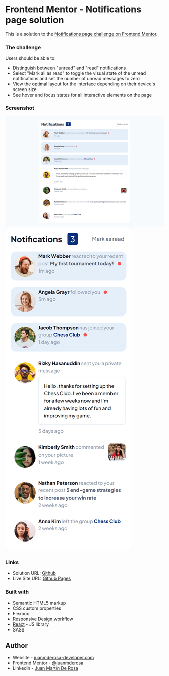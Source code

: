 # Frontend Mentor - Notifications page solution

This is a solution to the [Notifications page challenge on Frontend Mentor](https://www.frontendmentor.io/challenges/notifications-page-DqK5QAmKbC). 

### The challenge

Users should be able to:

- Distinguish between "unread" and "read" notifications
- Select "Mark all as read" to toggle the visual state of the unread notifications and set the number of unread messages to zero
- View the optimal layout for the interface depending on their device's screen size
- See hover and focus states for all interactive elements on the page

### Screenshot
![Desktop](images/screenshot-notificationpage-desktop.png)
![Mobile](images/screenshot-notificationpage-mobile.png)

### Links

- Solution URL: [Github](https://github.com/juanmderosa/notification-page)
- Live Site URL: [Github Pages](https://juanmderosa.github.io/notification-page/)

### Built with

- Semantic HTML5 markup
- CSS custom properties
- Flexbox
- Responsive Design workflow
- [React](https://reactjs.org/) - JS library
- SASS

## Author

- Website - [juanmderosa-developer.com](https://juanmderosa-developer.com/)
- Frontend Mentor - [@juanmderosa](https://www.frontendmentor.io/profile/juanmderosa)
- Linkedin - [Juan Martín De Rosa](https://www.linkedin.com/in/juanmderosa/)

